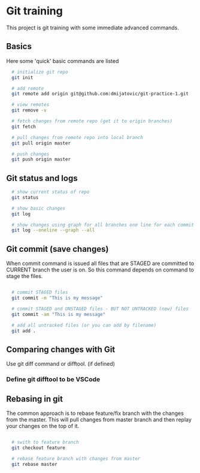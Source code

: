 # Git training

This project is git training with some immediate advanced commands.

## Basics

Here some 'quick' basic commands are listed

```bash
  # initialize git repo
  git init

  # add remote
  git remote add origin git@github.com:dmijatovic/git-practice-1.git

  # view remotes
  git remove -v

  # fetch changes from remote repo (get it to origin branches)
  git fetch

  # pull changes from remote repo into local branch
  git pull origin master

  # push changes
  git push origin master

```

## Git status and logs

```bash
  # show current status of repo
  git status

  # show basic changes
  git log

  # show changes using graph for all branches one line for each commit
  git log --oneline --graph --all

```

## Git commit (save changes)

When commit command is issued all files that are STAGED are committed to CURRENT branch the user is on. So this command depends on command to stage the files.

```bash

  # commit STAGED files
  git commit -m "This is my message"

  # commit STAGED and UNSTAGED files - BUT NOT UNTRACKED (new) files
  git commit -am "This is my message"

  # add all untracked files (or you can add by filename)
  git add .


```



## Comparing changes with Git

Use git diff command or difftool. (if defined)

### Define git difftool to be VSCode


## Rebasing in git

The common approach is to rebase feature/fix branch with the changes from the master. This will pull changes from master branch and then replay your changes on the top of it.

```bash

  # swith to feature branch
  git checkout feature

  # rebase feature branch with changes from master
  git rebase master

```
